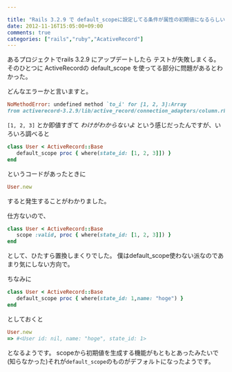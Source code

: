 ```yaml
---

title: "Rails 3.2.9 で default_scopeに設定してる条件が属性の初期値になるらしい"
date: 2012-11-16T15:05:00+09:00
comments: true
categories: ["rails","ruby","AcativeRecord"]
---
```


あるプロジェクトでrails 3.2.9 にアップデートしたら テストが失敗しまくる。そのひとつに ActiveRecordの default_scope を使ってる部分に問題があるとわかった。

どんなエラーかと言いますと。

```ruby
NoMethodError: undefined method `to_i' for [1, 2, 3]:Array
from activerecord-3.2.9/lib/active_record/connection_adapters/column.rb:178:in `value_to_integer'
```

`[1, 2, 3]` とか即値すぎて *わけがわからないよ* という感じだったんですが、いろいろ調べると

```ruby
class User < ActiveRecord::Base
   default_scope proc { where(state_id: [1, 2, 3]]) }
end
```

というコードがあったときに

```ruby
User.new
```

すると発生することがわかりました。

仕方ないので、
```ruby
class User < ActiveRecord::Base
   scope :valid, proc { where(state_id: [1, 2, 3]]) }
end
```
として、ひたすら置換しまくりでした。
僕はdefault_scope使わない派なのであまり気にしない方向で。


ちなみに
```ruby
class User < ActiveRecord::Base
   default_scope proc { where(state_id: 1,name: "hoge") }
end
```

としておくと

```ruby
User.new
=> #<User id: nil, name: "hoge", state_id: 1>
```
となるようです。
scopeから初期値を生成する機能がもともとあったみたいで(知らなかった)それが`default_scope`のものがデフォルトになったようです。
